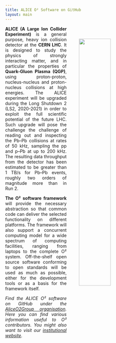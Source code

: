 ```yaml
---
title: ALICE O² Software on GitHub
layout: main
---
```


<img src="{{site.baseurl}}/images/o2logo.png" style="width: 45%; margin: 40px 40px; float: right;"/>

<p style="text-align:justify;">
<b>ALICE (A Large Ion Collider Experiment)</b> is a general purpose, heavy ion collision detector at
the <b>CERN LHC</b>. It is designed to study the physics of strongly interacting matter, and in
particular the properties of <b>Quark-Gluon Plasma (QGP)</b>, using proton-proton, nucleus-nucleus
and proton-nucleus collisions at high energies. The ALICE experiment will be upgraded during the
Long Shutdown&nbsp;2 (LS2, 2020-2021) in order to exploit the full scientific potential of the
future LHC. Such upgrade will pose the challenge the challenge of reading out and inspecting the
Pb–Pb collisions at rates of 50&nbsp;kHz, sampling the pp and p–Pb at up to 200&nbsp;kHz. The
resulting data throughput from the detector has been estimated to be greater than 1&nbsp;TB/s for
Pb–Pb events, roughly two orders of magnitude more than in Run&nbsp;2.
</p>

<p style="text-align:justify;">
<b>The O² software framework</b> will provide the necessary abstraction so that common code can
deliver the selected functionality on different platforms. The framework will also support a
concurrent computing model for a wide spectrum of computing facilities, ranging from laptops to the
complete O² system. Off-the-shelf open source software conforming to open standards will be used as
much as possible, either for the development tools or as a basis for the framework itself.
</p>

<p style="text-align:justify;font-style:italic;">
Find the ALICE O² software on GitHub under the
<a href="https://github.com/AliceO2Group">AliceO2Group organisation</a>. Here you can find various
information useful to O² contributors. You might also want to visit our
<a href="http://cern.ch/alice-o2">institutional website</a>.
</p>

